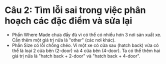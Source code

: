 # Câu 2: Tìm lỗi sai trong việc phân hoạch các đặc điểm và sửa lại
- Phần Where Made chưa đầy đủ vì có thể có nhiều hơn 3 nơi sản xuất xe. Cần thêm một giá trị nữa là "other" (các nơi khác).
- Phần Size có lỗi chồng chéo. Vì một xe có cửa sau (hatch back) vừa có thể là loại 2 cửa bên (2-door) và 4 cửa bên (4-door). Ta có thể thêm hai giá trị nữa là "hatch back + 2-door" và "hatch back + 4-door".
